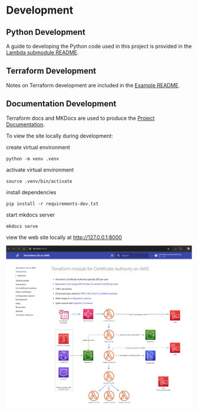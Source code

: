# Development

## Python Development

A guide to developing the Python code used in this project is provided in the [Lambda submodule README](https://github.com/serverless-ca/terraform-aws-ca/blob/main/modules/terraform-aws-ca-lambda/README.MD).

## Terraform Development

Notes on Terraform development are included in the [Example README](https://github.com/serverless-ca/terraform-aws-ca/blob/main/examples/default/README.md).

## Documentation Development

Terraform docs and MKDocs are used to produce the [Project Documentation](https://serverlessca.com).

To view the site locally during development:

create virtual environment
```
python -m venv .venv
```
activate virtual environment
```
source .venv/bin/activate
```
install dependencies
```
pip install -r requirements-dev.txt
```
start mkdocs server
```
mkdocs serve
```
view the web site locally at http://127.0.0.1:8000

![Alt text](images/docs-development.png?raw=true "Docs development")
